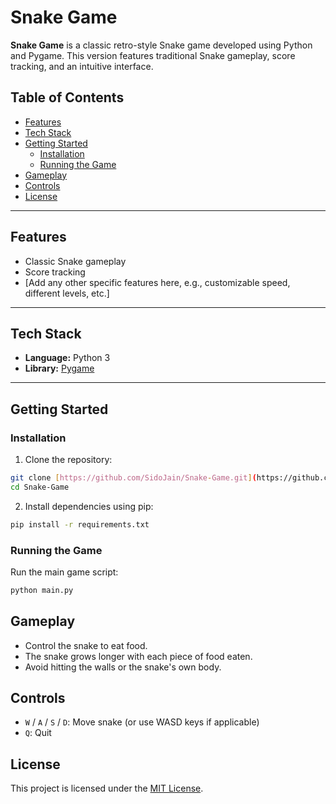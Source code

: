 # Snake Game

**Snake Game** is a classic retro-style Snake game developed using Python and Pygame. This version features traditional Snake gameplay, score tracking, and an intuitive interface.

## Table of Contents

- [Features](#features)
- [Tech Stack](#tech-stack)
- [Getting Started](#getting-started)
  - [Installation](#installation)
  - [Running the Game](#running-the-game)
- [Gameplay](#gameplay)
- [Controls](#controls)
- [License](#license)

---

## Features

- Classic Snake gameplay
- Score tracking
- [Add any other specific features here, e.g., customizable speed, different levels, etc.]

---

## Tech Stack

- **Language:** Python 3
- **Library:** [Pygame](https://www.pygame.org/)

---

## Getting Started

### Installation

1. Clone the repository:

```bash
git clone [https://github.com/SidoJain/Snake-Game.git](https://github.com/SidoJain/Snake-Game.git)
cd Snake-Game
```

2. Install dependencies using pip:

```bash
pip install -r requirements.txt
```

### Running the Game

Run the main game script:

```bash
python main.py
```

## Gameplay

- Control the snake to eat food.
- The snake grows longer with each piece of food eaten.
- Avoid hitting the walls or the snake's own body.

## Controls

- `W` / `A` / `S` / `D`: Move snake (or use WASD keys if applicable)
- `Q`: Quit

## License

This project is licensed under the [MIT License](https://opensource.org/licenses/MIT).